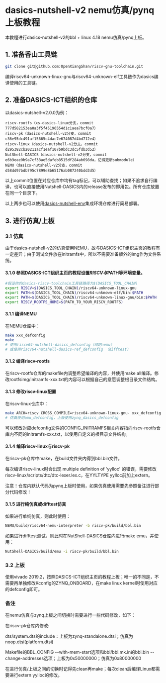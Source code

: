 # dasics-nutshell-v2 nemu仿真/pynq上板教程

本教程进行dasics-nutshell-v2的bbl + linux 4.18 nemu仿真/pynq上板。

## 1. 准备香山工具链
```bash
git clone git@github.com:OpenXiangShan/riscv-gnu-toolchain.git
```
编译riscv64-unknown-linux-gnu与riscv64-unknown-elf工具链作为dasics编译使用的工具链。

## 2. 准备DASICS-ICT组织的仓库
以dasics-nutshell-v2.0.0为例：
```
riscv-rootfs（xs-dasics-linux分支，commit 777d582153ea0a3f5f45196554d1c1aea7bcf0a7）
riscv-pk（dasics-nutshell-v2分支，commit c36e95dc491af15665c4dac7e674087d4bd712e4）
riscv-linux（dasics-nutshell-v2分支，commit d295382cb20211acf1eaf107b9bdc3dc5fdb3d52）
NutShell-DASICS（dasics-nutshell-v2分支，commit e6b9eae0b9a7cf38ae5dafeb8515df284ab698da，记得更新submodule）
NEMU（dasics-nutshell-v2分支，commit d58dd97bdb795c7899e8b65176ab087240bdd3d5）
```
以上commit位置在对应仓库中均有tag标记，可以辅助查找；如果不追求自行编译，也可以直接使用Nutshell-DASICS内的release发布的即用包。所有仓库放置在同一个目录下。

以上两步也可以使用[dasics-nutshell-env](https://github.com/DASICS-ICT/dasics-nutshell-env)集成环境仓库进行简易部署。

## 3. 进行仿真/上板

### 3.1 仿真

由于dasics-nutshell-v2的仿真使用NEMU，故与DASICS-ICT组织主页的教程有一定差异；由于测试文件放在initramfs中，所以不需要准备额外的img作为文件系统。

#### 3.1.0 参照DASICS-ICT组织主页的教程设置$RISCV与$PATH等环境变量。
```bash
#假设你的dasics-riscv-toolchain工具链路径为$(DASICS_TOOL_CHAIN)
export RISCV=$(DASICS_TOOL_CHAIN)/riscv64-unknown-linux-gnu
export PATH=$(DASICS_TOOL_CHAIN)/riscv64-unknown-elf/bin:$PATH
export PATH=$(DASICS_TOOL_CHAIN)/riscv64-unknown-linux-gnu/bin:$PATH
export RISCV_ROOTFS_HOME=$(PATH_TO_YOUR_RISCV_ROOTFS)
```

#### 3.1.1 编译NEMU

在NEMU仓库中：

```bash
make xxx_defconfig
make
# 使用riscv64-nutshell-dasics_defconfig（纯跑nemu）
# 或使用riscv64-nutshell-dasics-ref_defconfig （difftest）
```

#### 3.1.2 编译riscv-rootfs

在riscv-rootfs仓库的makefile内调整希望编译的内容，并使用make all编译。修改rootfsimg/initramfs-xxx.txt的内容可以根据自己的意愿调整根目录文件结构。

#### 3.1.3 修改riscv-linux配置

在riscv-linux仓库中： 

```bash
make ARCH=riscv CROSS_COMPILE=riscv64-unknown-linux-gnu- xxx_defconfig
# 仿真使用emu_defconfig，上板使用zynq_dasics_defconfig
```

可以修改对应defconfig文件的CONFIG_INITRAMFS相关内容指向riscv-rootfs仓库内不同的initramfs-xxx.txt，以使用自定义的根目录文件结构。

#### 3.1.4 编译riscv-linux与riscv-pk

在riscv-pk仓库中make，在build文件夹内得到bbl.bin文件。

每次编译riscv-linux时会出现 multiple definition of 'yylloc' 的错误，需要修改riscv-linux/scripts/dtc/dtc-lexer.lex.c，在YYLTYPE yylloc前加上extern。

注意！仓库内默认代码为pynq上板时使用，如果仿真使用需要先参照备注进行部分代码修改！

#### 3.1.5 进行纯仿真或difftest仿真

如果进行单纯仿真，则此时使用：

```bash
NEMU/build/riscv64-nemu-interpreter -b riscv-pk/build/bbl.bin
```

如果进行difftest测试，则此时在NutShell-DASICS仓库内进行make emu，并使用：

```bash
NutShell-DASICS/build/emu -i riscv-pk/build/bbl.bin
```

### 3.2 上板

使用vivado 2019.2，按照DASICS-ICT组织主页的教程上板；唯一的不同是，不需要再单独修改Kconfig的ZYNQ_ONBOARD，在make linux kernel时使用对应的defconfig即可。

### 备注

在nemu仿真与zynq上板之间切换时需要进行一些代码修改，如下：

在riscv-pk仓库内修改:

dts/system.dts的include：上板为zynq-standalone.dtsi；仿真为noop.dtsi(platform.dtsi)

Makefile的BBL_CONFIG --with-mem-start选项和bbl/bbl.mk.in的bbl.bin --change-addresses选项；上板为0x50000000；仿真为0x80000000
        
在进行仿真/上板之间的切换时记得先clean再make；每次clean后编译Linux都需要进行extern yylloc的修改。
